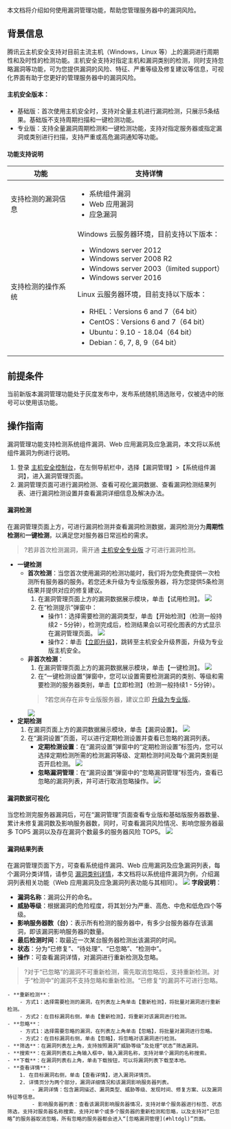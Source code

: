 本文档将介绍如何使用漏洞管理功能，帮助您管理服务器中的漏洞风险。
## 背景信息
腾讯云主机安全支持对目前主流主机（Windows，Linux 等）上的漏洞进行周期性和及时性的检测功能。主机安全支持对指定主机和漏洞类别的检测，同时支持忽略漏洞等功能，可为您提供漏洞的风险、特征、严重等级及修复建议等信息，可视化界面有助于您更好的管理服务器中的漏洞风险。
#### 主机安全版本：
- 基础版：首次使用主机安全时，支持对全量主机进行漏洞检测，只展示5条结果。基础版不支持周期扫描和一键检测功能。
- 专业版：支持全量漏洞周期检测和一键检测功能，支持对指定服务器或指定漏洞或类别进行扫描，支持严重或高危漏洞通知等功能。

#### 功能支持说明

| 功能 | 支持详情 | 
|---------|---------|
| 支持检测的漏洞信息 | <ul><li> 系统组件漏洞<li>Web 应用漏洞<li>应急漏洞 </ul>| 
|支持检测的操作系统|Windows 云服务器环境，目前支持以下版本：<ul><li> Windows server 2012<li>Windows server 2008 R2<li> Windows server 2003（limited support） <li>Windows server 2016</ul>Linux 云服务器环境，目前支持以下版本：<ul><li>RHEL：Versions 6 and 7（64 bit）<li>CentOS：Versions 6 and 7（64 bit）<li>Ubuntu：9.10 - 18.04（64 bit）<li>Debian：6, 7, 8, 9（64 bit）</ul>|

## 前提条件
当前新版本漏洞管理功能处于灰度发布中，发布系统随机筛选账号，仅被选中的账号可以使用该功能。
## 操作指南
漏洞管理功能支持检测系统组件漏洞、Web 应用漏洞及应急漏洞，本文将以系统组件漏洞为例进行说明。
1. 登录 [主机安全控制台](https://console.cloud.tencent.com/cwp/app-vul)，在左侧导航栏中，选择【漏洞管理】>【系统组件漏洞】，进入漏洞管理页面。
2. 漏洞管理页面可进行漏洞检测、查看可视化漏洞数据、查看漏洞检测结果列表、进行漏洞检测设置并查看漏洞详细信息及解决办法。

#### 	**漏洞检测**
在漏洞管理页面上方，可进行漏洞检测并查看漏洞检测数据，漏洞检测分为**周期性检测**和**一键检测**，以满足您对服务器日常巡检的需求。
>?若非首次检测漏洞，需开通 [主机安全专业版](https://buy.cloud.tencent.com/yunjing?ADTAG=cwp.buy.pro.vulManage) 才可进行漏洞检测。

- **一键检测**
	- **首次检测**：当您首次使用漏洞的检测功能时，我们将为您免费提供一次检测所有服务器的服务。若您还未升级为专业版服务器，将为您提供5条检测结果并提供对应的修复建议。
		1. 在漏洞管理页面上方的漏洞数据展示模块，单击【试用检测】。
		![](https://main.qcloudimg.com/raw/d1d09b1e300d7c38ba0a5933701eba8c.png)
		2. 在“检测提示”弹窗中：
			- 操作1：选择需要检测的漏洞类型，单击【开始检测】（检测一般持续2 - 5分钟），检测完成后，检测结果会以可视化图表的方式显示在漏洞管理页面。
		![](https://main.qcloudimg.com/raw/474bbb449b5e5ec3ffc5913a3d22c488.png)
			- 操作2：单击【[立即升级](https://buy.cloud.tencent.com/yunjing?ADTAG=cwp.buy.pro.vulManage)】，跳转至主机安全升级界面，升级为专业版主机安全。
	- **非首次检测**：
		1. 在漏洞管理页面上方的漏洞数据展示模块，单击【一键检测】。
		![](https://main.qcloudimg.com/raw/d7755cc944719a80239360035264bef8.png)
		2. 在“一键检测设置”弹窗中，您可以设置需要检测漏洞的类别、等级和需要检测的服务器类别，单击【立即检测】（检测一般持续1 - 5分钟）。
		>?若您尚存在非专业版服务器，建议立即 [升级为专业版](https://buy.cloud.tencent.com/yunjing?ADTAG=cwp.buy.pro.vulManage)。
		>
		![](https://main.qcloudimg.com/raw/caa746f8195b251f36a55c065f98af02.png)
- **定期检测**
	1. 在漏洞页面上方的漏洞数据展示模块，单击【漏洞设置】。
		![](https://main.qcloudimg.com/raw/35ae48e5520ea590a7292959a4847b7f.png)	
	2. 在“漏洞设置”页面，可以进行定期检测设置并查看已忽略的漏洞列表。
		- **定期检测设置**：在“漏洞设置”弹窗中的“定期检测设置”标签内，您可以选择定期检测所需的检测漏洞等级、定期检测时间及每个漏洞类别是否开启检测。
		![](https://main.qcloudimg.com/raw/34ef27ec556a922ae022c0fd31621569.png)
		[](id:hltdgl)
		- **忽略漏洞管理**：在“漏洞设置”弹窗中的“忽略漏洞管理”标签内，查看已忽略的漏洞列表，并可进行取消忽略操作。
		![](https://main.qcloudimg.com/raw/d55ccbd84dbb574420d14cd3708f339e.png)
			
#### 漏洞数据可视化
当您检测完服务器漏洞后，可在“漏洞管理”页面查看专业版和基础版服务器数量、累计未修复漏洞数及影响服务器数，同时，可查看漏洞风险情况、影响您服务器最多 TOP5 漏洞以及存在漏洞个数最多的服务器风险 TOP5。
![](https://main.qcloudimg.com/raw/ca190aa700f5c8a95e5905d201961813.png)

#### 漏洞结果列表
在漏洞管理页面下方，可查看系统组件漏洞、Web 应用漏洞及应急漏洞列表，每个漏洞分类详情，请参见 [漏洞类别详情]()，本文档将以系统组件漏洞为例，介绍漏洞列表相关功能（Web 应用漏洞及应急漏洞列表功能与其相同）。
![](https://main.qcloudimg.com/raw/97c7925844a2c82ddbe2f0243301d6f5.png)
**字段说明**：
- **漏洞名称**：漏洞公开的命名。
- **威胁等级**：根据漏洞的危险程度，将其划分为严重、高危、中危和低危四个等级。
- **影响服务器数（台）**：表示所有检测的服务器中，有多少台服务器存在该漏洞，即该漏洞影响服务器的数量。
- **最后检测时间**：取最近一次某台服务器检测出该漏洞的时间。
- **状态**：分为“已修复”、“待处理”、“已忽略”、“检测中”。
- **操作**：可查看漏洞详情，对漏洞进行重新检测及忽略。
>?对于“已忽略”的漏洞不可重新检测，需先取消忽略后，支持重新检测。对于“检测中”的漏洞不支持忽略和重新检测。“已修复”的漏洞不可进行忽略。
>
	- **重新检测**：
		- 方式1：选择需要检测的漏洞，在列表左上角单击【重新检测】，将批量对漏洞进行重新检测。
		- 方式2：在目标漏洞右侧，单击【重新检测】，将重新对该漏洞进行检测。
	- **忽略**：
		- 方式1：选择需要忽略的漏洞，在列表左上角单击【忽略】，将批量对漏洞进行忽略。
		- 方式2：在目标漏洞右侧，单击【忽略】，将忽略对该漏洞进行检测。
	- **筛选**：在漏洞列表左上角，支持按照漏洞“威胁等级”及处理“状态”筛选漏洞。
	- **搜索**：在漏洞列表右上角输入框中，输入漏洞名称，支持对单个漏洞的名称搜索。
	- **下载**：在漏洞列表右上角，单击下载按钮，可以将漏洞列表下载至本地。
	- **查看详情**：
		1. 在目标漏洞右侧，单击【查看详情】，进入漏洞详情页。
		2. 详情页分为两个部分，漏洞详细情况和该漏洞影响服务器列表。
			- 漏洞详情：包含漏洞描述、漏洞类型、威胁等级、发现时间、修复方案、以及漏洞特征等信息。 
			- 影响服务器列表：查看该漏洞影响服务器情况，支持对单个服务器进行标签、状态筛选，支持对服务器名称搜索，支持对单个或多个服务器的重新检测和忽略，以及支持对“已忽略”的服务器取消忽略，所有忽略的服务器都会进入“[忽略漏洞管理](#hltdgl)”页面。
